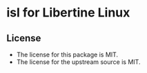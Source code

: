 # isl for Libertine Linux

## License

* The license for this package is MIT.
* The license for the upstream source is MIT.
